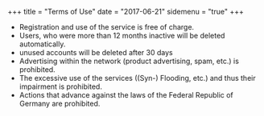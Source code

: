 +++
title = "Terms of Use"
date = "2017-06-21"
sidemenu = "true"
+++

* Registration and use of the service is free of charge.
* Users, who were more than 12 months inactive will be deleted automatically.
* unused accounts will be deleted after 30 days
* Advertising within the network (product advertising, spam, etc.) is prohibited.
* The excessive use of the services ((Syn-) Flooding, etc.) and thus their impairment is prohibited.
* Actions that advance against the laws of the Federal Republic of Germany are prohibited.